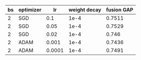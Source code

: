 | bs | optimizer | lr     | weight decay | fusion GAP |
|--- | --------- | ------ | ------------ | ---------- |
| 2  | SGD       | 0.1    | 1e-4         | 0.7511     |
| 2  | SGD       | 0.05   | 1e-4         | 0.7529     |
| 2  | SGD       | 0.02   | 1e-4         | 0.746      |
| 2  | ADAM      | 0.001  | 1e-4         | 0.7436     |
| 2  | ADAM      | 0.0001 | 1e-4         | 0.7491     |

